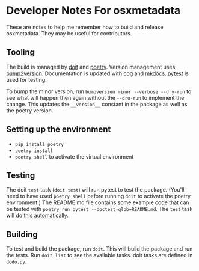 # Developer Notes For osxmetadata

These are notes to help me remember how to build and release osxmetadata. They may be useful for contributors.

## Tooling

The build is managed by [doit](https://pydoit.org/) and [poetry](https://python-poetry.org/).  Version management uses [bump2version](https://github.com/c4urself/bump2version).  Documentation is updated with [cog](https://nedbatchelder.com/code/cog/) and [mkdocs](https://www.mkdocs.org/). [pytest](https://docs.pytest.org/en/stable/) is used for testing.

To bump the minor version, run `bumpversion minor --verbose --dry-run` to see what will happen then again without the `--dru-run` to implement the change. This updates the `__version__` constant in the package as well as the poetry version.

## Setting up the environment

- `pip install poetry`
- `poetry install`
- `poetry shell` to activate the virtual environment

## Testing

The doit `test` task (`doit test`) will run pytest to test the package. (You'll need to have used `poetry shell` before running `doit` to activate the poetry environment.) The README.md file contains some example code that can be tested with `poetry run pytest --doctest-glob=README.md`.  The `test` task will do this automatically.

## Building

To test and build the package, run `doit`. This will build the package and run the tests.  Run `doit list` to see the available tasks.  doit tasks are defined in `dodo.py`.
